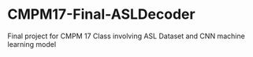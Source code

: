 # CMPM17-Final-ASLDecoder

Final project for CMPM 17 Class involving ASL Dataset and CNN machine learning model